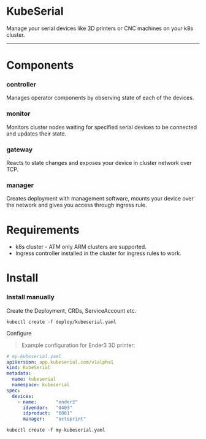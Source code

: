 # KubeSerial

Manage your serial devices like 3D printers or CNC machines on your k8s cluster.

---

# Components

### controller

Manages operator components by observing state of each of the devices.

### monitor

Monitors cluster nodes waiting for specified serial devices to be connected and updates their state.

### gateway

Reacts to state changes and exposes your device in cluster network over TCP.

### manager

Creates deployment with management software, mounts your device over the network and gives you access through ingress rule.

# Requirements

- k8s cluster - ATM only ARM clusters are supported.
- Ingress controller installed in the cluster for ingress rules to work.

# Install

### Install manually 

Create the Deployment, CRDs, ServiceAccount etc.

```
kubectl create -f deploy/kubeserial.yaml
```

Configure

> Example configuration for Ender3 3D printer:

```yaml
# my-kubeserial.yaml
apiVersion: app.kubeserial.com/v1alpha1
kind: KubeSerial
metadata:
  name: kubeserial
  namespace: kubeserial
spec:
  devices:
    - name:       "ender3"
      idvendor:   "0403"
      idproduct:  "6001"
      manager:    "octoprint"
```

```
kubectl create -f my-kubeserial.yaml
```

